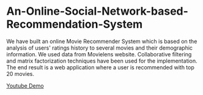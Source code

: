 An-Online-Social-Network-based-Recommendation-System
====================================================
We have built an online Movie Recommender System which is based on the analysis of users' ratings history to several movies and their demographic information. We used data from Movielens website. Collaborative filtering and matrix factorization techniques have been used for the implementation. The end result is a web application where a user is recommended with top 20 movies.

<a href="https://www.youtube.com/watch?v=drDr0rVXdM8" >Youtube Demo</a>
